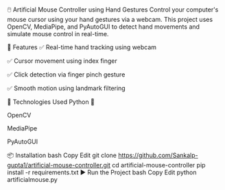 🖱️ Artificial Mouse Controller using Hand Gestures
Control your computer's mouse cursor using your hand gestures via a webcam. This project uses OpenCV, MediaPipe, and PyAutoGUI to detect hand movements and simulate mouse control in real-time.

🚀 Features
✅ Real-time hand tracking using webcam

✅ Cursor movement using index finger

✅ Click detection via finger pinch gesture

✅ Smooth motion using landmark filtering

🧠 Technologies Used
Python 🐍

OpenCV

MediaPipe

PyAutoGUI

📦 Installation
bash
Copy
Edit
git clone https://github.com/Sankalp-gupta1/artificial-mouse-controller.git
cd artificial-mouse-controller
pip install -r requirements.txt
▶️ Run the Project
bash
Copy
Edit
python artificialmouse.py
